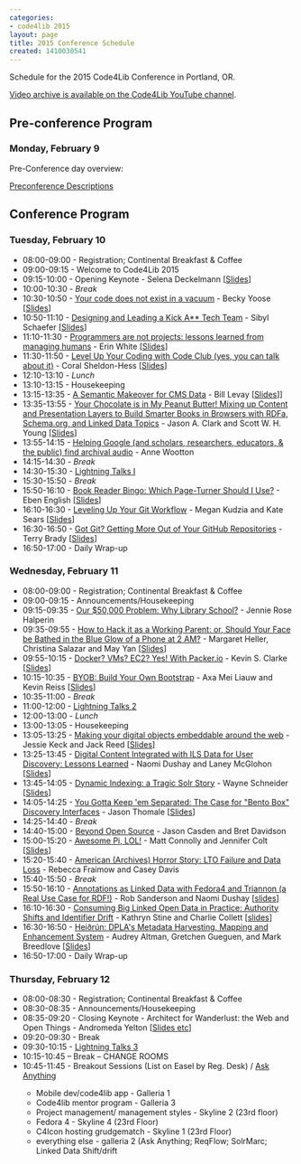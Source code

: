 ```yaml
---
categories:
- code4lib 2015
layout: page
title: 2015 Conference Schedule
created: 1410030541
---
```

<div itemscope itemtype="http://schema.org/BusinessEvent">
<p>Schedule for the <span itemprop="name"><span itemprop="startDate" content="2015-02-09T08:00:00-08:00">2015</span> Code4Lib Conference</span> in <span itemprop="location">Portland, OR.</span></p>
<p><a href="https://www.youtube.com/user/code4lib/videos">Video archive is available on the Code4Lib YouTube channel</a>.</p>

<!--break-->
<h2 id="conf"><strong>Pre-conference Program</strong></h2>
<h3><span class="date">Monday, February 9</span></h3>
<dl class="day">
<p><span class="date">Pre-Conference day overview:</span></p>

<dt class="vevent"><a href="http://wiki.code4lib.org/2015_Preconference_Proposals">Preconference Descriptions</a></dt>

</dl>

<h2 id="conf"><strong>Conference Program</strong></h2>
<h3><span class="date">Tuesday, February 10</span></h3>
<ul>
<li>08:00-09:00 - Registration; Continental Breakfast & Coffee</li>
<li>09:00-09:15 - Welcome to Code4Lib 2015</li>
<li>09:15-10:00 - Opening Keynote - Selena Deckelmann [<a href="https://speakerdeck.com/selenamarie/code4lib-what-beginners-teach-us">Slides</a>]</li>
<li>10:00-10:30 - <em>Break</em></li>
<li>10:30-10:50 - <a href='/conference/2015/yoose'>Your code does not exist in a vacuum</a> - Becky Yoose [<a href="http://code4lib.org/files/c4l15yoose.pdf">Slides</a>]</li>
<li>10:50-11:10 - <a href='/conference/2015/schaefer'>Designing and Leading a Kick A** Tech Team</a> - Sibyl Schaefer [<a href="http://sibylschaefer.com/presentations/c4l2015">Slides</a>]</li>
<li>11:10-11:30 - <a href='/conference/2015/white'>Programmers are not projects: lessons learned from managing humans</a> - Erin White [<a href="https://github.com/erinrwhite/managing-humans">Slides</a>]</li>
<li>11:30-11:50 - <a href='/conference/2015/sheldon-hess'>Level Up Your Coding with Code Club (yes, you can talk about it)</a> - Coral Sheldon-Hess [<a href="http://bit.ly/coral-c4l">Slides</a>]</li>
<li>12:10-13:10 - <em>Lunch</em></li>
<li>13:10-13:15 - Housekeeping</li>
<li>13:15-13:35 - <a href='/conference/2015/levay'>A Semantic Makeover for CMS Data</a> - Bill Levay [<a href="https://dl.dropboxusercontent.com/u/42852848/levay-code4lib-slides.pdf">Slides</a>]]</li>
<li>13:35-13:55 - <a href='/conference/2015/clark'>Your Chocolate is in My Peanut Butter! Mixing up Content and Presentation Layers to Build Smarter Books in Browsers with RDFa, Schema.org, and Linked Data Topics</a> - Jason A. Clark and Scott W. H. Young [<a href="http://t.co/WHUnFKjmwH">Slides</a>]</li>
<li>13:55-14:15 - <a href='/conference/2015/wootton'>Helping Google (and scholars, researchers, educators, & the public) find archival audio</a> - Anne Wootton</li>
<li>14:15-14:30 - <em>Break</em></li>
<li>14:30-15:30 - <a href="http://wiki.code4lib.org/2015_Lightning_Talks">Lightning Talks I</a></li>
<li>15:30-15:50 - <em>Break</em></li>
<li>15:50-16:10 - <a href='/conference/2015/english'>Book Reader Bingo: Which Page-Turner Should I Use?</a> - Eben English [<a href="http://slidesha.re/1DiNNuc">Slides</a>]</li>
<li>16:10-16:30 - <a href='/conference/2015/kudzia'>Leveling Up Your Git Workflow</a> - Megan Kudzia and Kate Sears [<a href="http://slides.com/mkudzia/levelup#/">Slides</a>]</li>
<li>16:30-16:50 - <a href='/conference/2015/brady'>Got Git? Getting More Out of Your GitHub Repositories</a> - Terry Brady [<a href="http://code4lib.org/files/Got%20Git-%20Getting%20More%20Out%20of%20Your%20GitHub%20Repositories%20%281%29.pdf">Slides</a>]</li>
<li>16:50-17:00 - Daily Wrap-up</li>
</ul>

<h3><span class="date">Wednesday, February 11</span></h3>
<ul>
<li>08:00-09:00 - Registration; Continental Breakfast & Coffee</li>
<li>09:00-09:15 - Announcements/Housekeeping</li>
<li>09:15-09:35 - <a href='/conference/2015/halperin'>Our $50,000 Problem: Why Library School?</a> - Jennie Rose Halperin</li>
<li>09:35-09:55 - <a href='/conference/2015/heller'>How to Hack it as a Working Parent: or, Should Your Face be Bathed in the Blue Glow of a Phone at 2 AM?</a> - Margaret Heller, Christina Salazar and May Yan [<a href="https://docs.google.com/presentation/d/1pQjyvrEVYBhfN354WGbE7CHinT2wbFCD-gcLdOAxRNw/edit?pli=1#slide=id.p">Slides</a>]</li>
<li>09:55-10:15 - <a href='/conference/2015/clarke'>Docker? VMs? EC2? Yes! With Packer.io</a> - Kevin S. Clarke [<a href="http://www.kevinclarke.info/slides/c4l15/index.html">Slides</a>]</li>
<li>10:15-10:35 - <a href='/conference/2015/liauw'>BYOB: Build Your Own Bootstrap</a> - Axa Mei Liauw and Kevin Reiss [<a href="http://axapu.github.io/byob4lib/slides/">Slides</a>]</li>
<li>10:35-11:00 - <em>Break</em></li>
<li>11:00-12:00 - <a href="http://wiki.code4lib.org/2015_Lightning_Talks">Lightning Talks 2</a></li>
<li>12:00-13:00 - <em>Lunch</em></li>
<li>13:00-13:05 - Housekeeping</li>
<li>13:05-13:25 - <a href='/conference/2015/keck'>Making your digital objects embeddable around the web</a> - Jessie Keck and Jack Reed [<a href="http://goo.gl/CoIIzZ">Slides</a>]</li>
<li>13:25-13:45 - <a href='/conference/2015/dushay'>Digital Content Integrated with ILS Data for User Discovery: Lessons Learned</a> - Naomi Dushay and Laney McGlohon [<a href="http://www.slideshare.net/laneydixon/code4lib-digital-content">Slides</a>]</li>
<li>13:45-14:05 - <a href='/conference/2015/schneider'>Dynamic Indexing: a Tragic Solr Story</a> - Wayne Schneider [<a href='https://github.com/wafschneider/dynamic-indexing-code4lib2015/blob/master/Dynamic%20indexing%20code4lib%202015.pdf?raw=true'>Slides</a>]</li>
<li>14:05-14:25 - <a href='/conference/2015/thomale'>You Gotta Keep 'em Separated: The Case for "Bento Box" Discovery Interfaces</a> - Jason Thomale [<a href="https://github.com/jthomale/c4l2015-presentation">Slides</a>]</li>
<li>14:25-14:40 - <em>Break</em></li>
<li>14:40-15:00 - <a href='/conference/2015/casden'>Beyond Open Source</a> - Jason Casden and Bret Davidson</li>
<li>15:00-15:20 - <a href='/conference/2015/connolly'>Awesome Pi, LOL!</a> - Matt Connolly and Jennifer Colt [<a href="https://docs.google.com/presentation/d/1yMZZBCysWSznFPF6ylWMEaWauJn5adwYA4XCUFUK5-o">Slides</a>]</li>
<li>15:20-15:40 - <a href='/conference/2015/fraimow'>American (Archives) Horror Story: LTO Failure and Data Loss</a> - Rebecca Fraimow and Casey Davis</li>
<li>15:40-15:50 - <em>Break</em></li>
<li>15:50-16:10 - <a href='/conference/2015/sanderson'>Annotations as Linked Data with Fedora4 and Triannon (a Real Use Case for RDF!)</a> - Rob Sanderson and Naomi Dushay [<a href="http://www.slideshare.net/azaroth42/annotations-as-linked-data-with-fedora4-and-triannon">slides</a>]</li>
<li>16:10-16:30 - <a href='/conference/2015/stine'>Consuming Big Linked Open Data in Practice: Authority Shifts and Identifier Drift</a> - Kathryn Stine and Charlie Collett [<a href="">slides</a>]</li>
<li>16:30-16:50 - <a href='/conference/2015/altman'>Heiðrún: DPLA's Metadata Harvesting, Mapping and Enhancement System</a> - Audrey Altman, Gretchen Gueguen, and Mark Breedlove [<a href="https://docs.google.com/a/dp.la/presentation/d/1nsyuaKsyv8AQ6xrrQ2MSXfPJhExY3caIyJrALneoMEY/edit">Slides</a>]</li>
<li>16:50-17:00 - Daily Wrap-up</li>
</ul>

<h3><span class="date">Thursday, February 12</span></h3>
<ul>
<li>08:00-08:30 - Registration; Continental Breakfast & Coffee</li>
<li>08:30-08:35 - Announcements/Housekeeping</li>
<li>08:35-09:20 - Closing Keynote - Architect for Wanderlust: the Web and Open Things - Andromeda Yelton [<a href="http://andromedayelton.com/blog/2015/02/12/c4l15-talk-extras/">Slides etc</a>]</li>
<li>09:20-09:30 - Break</li>
<li>09:30-10:15 - <a href="http://wiki.code4lib.org/2015_Lightning_Talks">Lightning Talks 3</a></li>
<li>10:15-10:45 – Break – CHANGE ROOMS</li>
<li>10:45-11:45 - Breakout Sessions (List on Easel by Reg. Desk) / <a href='/conference/2015/askanything'>Ask Anything</a></li>
<ul>
<li>Mobile dev/code4lib app - Galleria 1</li>
<li>Code4lib mentor program - Galleria 3</li>
<li>Project management/ management styles - Skyline 2 (23rd floor)</li>
<li>Fedora 4 - Skyline 4 (23rd Floor)</li>
<li>C4lcon hosting grudgematch - Skyline 1 (23rd Floor)</li>
<li>everything else - galleria 2 (Ask Anything; ReqFlow; SolrMarc; Linked Data Shift/drift</li></ul>
</ul>
</div>
